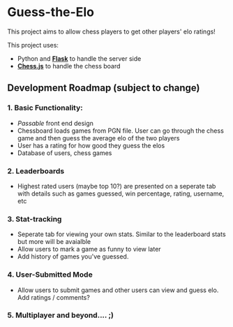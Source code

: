 # Guess-the-Elo
 
 This project aims to allow chess players to get other players' elo ratings!
 
 
 This project uses:
 - Python and [**Flask**](https://flask.palletsprojects.com/en/2.2.x/) to handle the server side
 - [**Chess.js**](https://chessboardjs.com/) to handle the chess board
 
 
 
 ## **Development Roadmap** (subject to change)
 
 ### 1. Basic Functionality:
- *Passable* front end design
- Chessboard loads games from PGN file. User can go through the chess game and then guess the average elo of the two players
- User has a rating for how good they guess the elos
- Database of users, chess games

### 2. Leaderboards
 - Highest rated users (maybe top 10?) are presented on a seperate tab with details such as games guessed, win percentage, rating, username, etc
 
### 3. Stat-tracking
 - Seperate tab for viewing your own stats. Similar to the leaderboard stats but more will be avaialble
 - Allow users to mark a game as funny to view later
 - Add history of games you've guessed. 
 
### 4. User-Submitted Mode
- Allow users to submit games and other users can view and guess elo. Add ratings / comments? 


### 5. Multiplayer and beyond.... ;)
 
 
